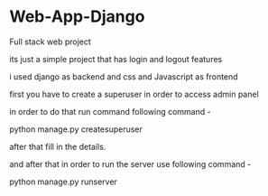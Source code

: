 # Web-App-Django
Full stack web project

its just a simple project that has login and logout features

i used django as backend and css and Javascript as frontend

first you have to create a superuser in order to access admin panel 

in order to do that run command following command -

python manage.py createsuperuser

after that fill in the details.

and after that in order to run the server use following command -

python manage.py runserver
